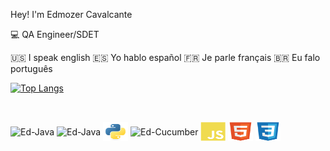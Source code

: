 Hey! I'm Edmozer Cavalcante 

💻 QA Engineer/SDET

🇺🇸 I speak english
🇪🇸 Yo hablo español 
🇫🇷 Je parle français
🇧🇷 Eu falo português

[![Top Langs](https://github-readme-stats.vercel.app/api/top-langs/?username=edmozer)](https://github.com/anuraghazra/github-readme-stats)
##
<div style="display: inline_block"><br>
  <img align="center" alt="Ed-Java" height="30" width="40" src="https://cdn.jsdelivr.net/gh/devicons/devicon/icons/java/java-original.svg">
  <img align="center" alt="Ed-Java" height="30" width="40" src="https://cdn.jsdelivr.net/gh/devicons/devicon/icons/selenium/selenium-original.svg">
  <img align="center" alt="Ed-Python" height="30" width="40" src="https://raw.githubusercontent.com/devicons/devicon/master/icons/python/python-original.svg">
  <img align="center" alt="Ed-Cucumber" height="30" width="40" src="https://cdn.jsdelivr.net/gh/devicons/devicon/icons/cucumber/cucumber-plain.svg">   
  <img align="center" alt="Ed-Js" height="30" width="40" src="https://raw.githubusercontent.com/devicons/devicon/master/icons/javascript/javascript-plain.svg">
  <img align="center" alt="Ed-HTML" height="30" width="40" src="https://raw.githubusercontent.com/devicons/devicon/master/icons/html5/html5-original.svg">
  <img align="center" alt="Ed-CSS" height="30" width="40" src="https://raw.githubusercontent.com/devicons/devicon/master/icons/css3/css3-original.svg">
</div>
